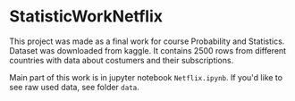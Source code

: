 # StatisticWorkNetflix
This project was made as a final work for course Probability and Statistics. Dataset was downloaded from kaggle. It contains 2500 rows from different countries with data about costumers and their subscriptions.

Main part of this work is in jupyter notebook `Netflix.ipynb`. If you'd like to see raw used data, see folder `data`.